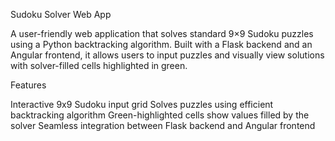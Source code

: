 Sudoku Solver Web App

A user-friendly web application that solves standard 9×9 Sudoku puzzles using a Python backtracking algorithm. Built with a Flask backend and an Angular frontend, it allows users to input puzzles and visually view solutions with solver-filled cells highlighted in green.

Features

Interactive 9x9 Sudoku input grid
Solves puzzles using efficient backtracking algorithm
Green-highlighted cells show values filled by the solver
Seamless integration between Flask backend and Angular frontend
